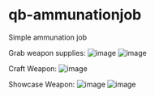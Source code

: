 # qb-ammunationjob
Simple ammunation job

Grab weapon supplies:
![image](https://user-images.githubusercontent.com/57848836/162881387-b608acb1-ee16-4f14-a693-713c87678571.png)
![image](https://user-images.githubusercontent.com/57848836/162881406-d4c26961-c244-46a2-97be-d450ca32ac09.png)

Craft Weapon:
![image](https://user-images.githubusercontent.com/57848836/162881442-91999b80-5e51-4a9d-bbc8-bf6d496a13fc.png)

Showcase Weapon:
![image](https://user-images.githubusercontent.com/57848836/162881484-07ed3d42-831a-4014-9510-dc3a635c4293.png)
![image](https://user-images.githubusercontent.com/57848836/162881510-0848ca92-b5b7-4df6-881c-e4b482f40799.png)
